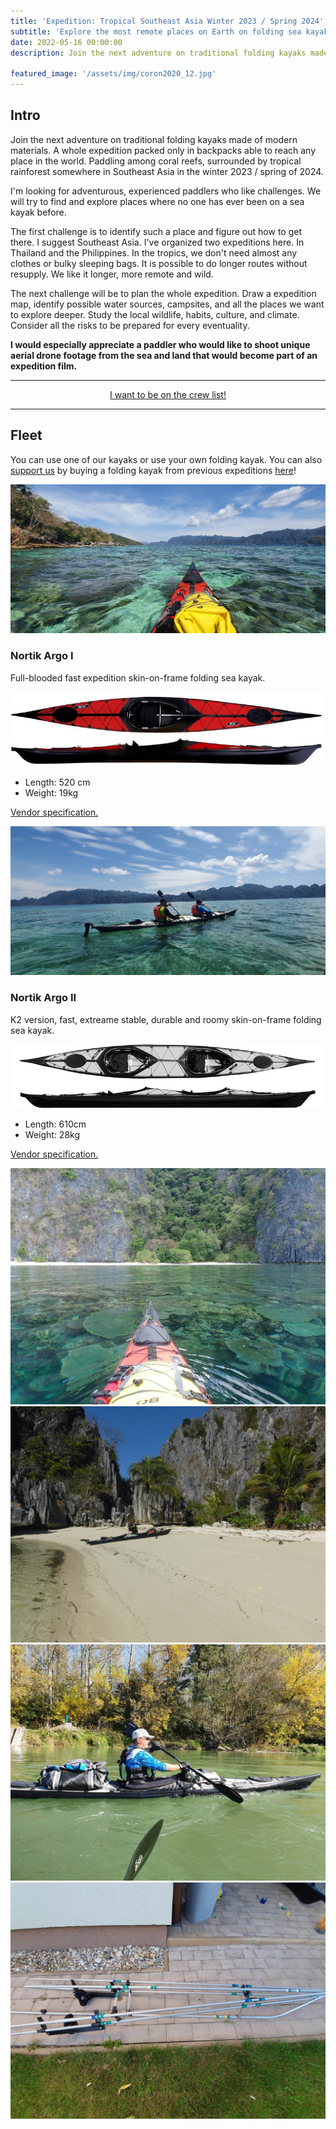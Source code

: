 ```yaml
---
title: 'Expedition: Tropical Southeast Asia Winter 2023 / Spring 2024'
subtitle: 'Explore the most remote places on Earth on folding sea kayaks.'
date: 2022-05-16 00:00:00
description: Join the next adventure on traditional folding kayaks made of modern materials. A whole expedition packed only in backpacks able to reach any place in the world. Paddling among coral reefs, surrounded by tropical rainforest somewhere in Southeast Asia in the winter 2023 / spring of 2024.
                
featured_image: '/assets/img/coron2020_12.jpg'
---
```

<h2>Intro</h2>

Join the next adventure on traditional folding kayaks made of modern materials. A whole expedition packed only in backpacks able to reach any place in the world. Paddling among coral reefs, surrounded by tropical rainforest somewhere in Southeast Asia in the winter 2023 / spring of 2024.

I'm looking for adventurous, experienced paddlers who like challenges. We will try to find and explore places where no one has ever been on a sea kayak before.

The first challenge is to identify such a place and figure out how to get there. I suggest Southeast Asia. I've organized two expeditions here. In Thailand and the Philippines. In the tropics, we don't need almost any clothes or bulky sleeping bags.  It is possible to do longer routes without resupply. We like it longer, more remote and wild. 

The next challenge will be to plan the whole expedition. Draw a expedition map, identify possible water sources, campsites, and all the places we want to explore deeper. Study the local wildlife, habits, culture, and climate. Consider all the risks to be prepared for every eventuality.

**I would especially appreciate a paddler who would like to shoot unique aerial drone footage from the sea and land that would become part of an expedition film.**

---

<center>
    <a href="/contact" class="button button--large">I want to be on the crew list!</a>
</center>

---

<h2>Fleet</h2>

You can use one of our kayaks or use your own folding kayak. You can also [support us](/secondhand) by buying a folding kayak from previous expeditions [here](/secondhand)! 

![](/assets/img/coron2020_12.jpg)

<h3>Nortik Argo I</h3>
Full-blooded fast expedition skin-on-frame folding sea kayak.

![Nortik Argo I](/assets/img/argo.jpg)

* Length: 520 cm
* Weight: 19kg

<a href="https://www.faltboot.de/en/products/nortik/nortik-argo/">Vendor specification.</a>

![](/assets/img/coron2020_8.jpg)

<h3>Nortik Argo II</h3>
K2 version, fast, extreame stable, durable and roomy skin-on-frame folding sea kayak. 

![Nortik Argo II](/assets/img/argo2.jpg)

* Length: 610cm
* Weight: 28kg 

<a href="https://www.faltboot.de/en/products/nortik/nortik-argo-2/">Vendor specification.</a>

<div class="gallery" data-columns="2">
    <img src="/assets/img/coron2020_46.jpg">
    <img src="/assets/img/coron2020_34.jpg">
    <img src="/assets/img/20191014_121103.jpg">
    <img src="/assets/img/20190918_180744.jpg">
</div>